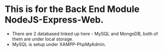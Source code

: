 # This is for the Back End Module NodeJS-Express-Web.
- There are 2 databased linked up here - MySQL and MongoDB, both of them are under local storage.
- MySQL is setup under XAMPP-PhpMyAdmin.
